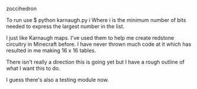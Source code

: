 zoccihedron

To run use
    $ python karnaugh.py i
Where i is the minimum number of bits needed to express the largest number in the list.

I just like Karnaugh maps. I've used them to help me create redstone circuitry in Minecraft before. I have never thrown much code at it which has resulted in me making 16 x 16 tables. 

There isn't really a direction this is going yet but I have a rough outline of what I want this to do.

I guess there's also a testing module now.
